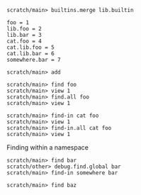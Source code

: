 ```ucm:hide
scratch/main> builtins.merge lib.builtin
```

```unison:hide
foo = 1
lib.foo = 2
lib.bar = 3
cat.foo = 4
cat.lib.foo = 5
cat.lib.bar = 6
somewhere.bar = 7
```

```ucm:hide
scratch/main> add
```

```ucm
scratch/main> find foo
scratch/main> view 1
scratch/main> find.all foo
scratch/main> view 1
```

```ucm
scratch/main> find-in cat foo
scratch/main> view 1
scratch/main> find-in.all cat foo
scratch/main> view 1
```

Finding within a namespace

```ucm
scratch/main> find bar
scratch/other> debug.find.global bar
scratch/main> find-in somewhere bar
```

```ucm:error
scratch/main> find baz
```
